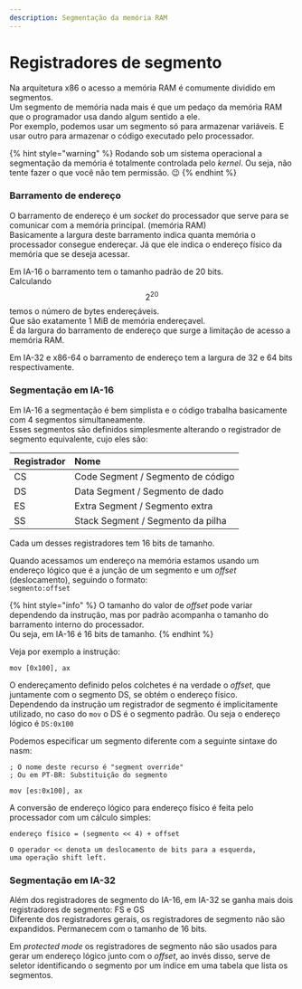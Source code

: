 ```yaml
---
description: Segmentação da memória RAM
---
```


# Registradores de segmento

Na arquitetura x86 o acesso a memória RAM é comumente dividido em segmentos.  
Um segmento de memória nada mais é que um pedaço da memória RAM que o programador usa dando algum sentido a ele.  
Por exemplo, podemos usar um segmento só para armazenar variáveis. E usar outro para armazenar o código executado pelo processador.

{% hint style="warning" %}
Rodando sob um sistema operacional a segmentação da memória é totalmente controlada pelo _kernel_. Ou seja, não tente fazer o que você não tem permissão. 😉 
{% endhint %}

### Barramento de endereço

O barramento de endereço é um _socket_ do processador que serve para se comunicar com a memória principal. \(memória RAM\)  
Basicamente a largura deste barramento indica quanta memória o processador consegue endereçar. Já que ele indica o endereço físico da memória que se deseja acessar.

Em IA-16 o barramento tem o tamanho padrão de 20 bits.  
Calculando  $$2^{20}$$ temos o número de bytes endereçáveis.  
Que são exatamente 1 MiB de memória endereçavel.  
É da largura do barramento de endereço que surge a limitação de acesso a memória RAM.

Em IA-32 e x86-64 o barramento de endereço tem a largura de 32 e 64 bits respectivamente.

### Segmentação em IA-16

Em IA-16 a segmentação é bem simplista e o código trabalha basicamente com 4 segmentos simultaneamente.  
Esses segmentos são definidos simplesmente alterando o registrador de segmento equivalente, cujo eles são:

| Registrador | Nome |
| :--- | :--- |
| CS | Code Segment / Segmento de código |
| DS | Data Segment / Segmento de dado |
| ES | Extra Segment / Segmento extra |
| SS | Stack Segment / Segmento da pilha |

Cada um desses registradores tem 16 bits de tamanho.

Quando acessamos um endereço na memória estamos usando um endereço lógico que é a junção de um segmento e um _offset_ \(deslocamento\), seguindo o formato:  
`segmento:offset`

{% hint style="info" %}
O tamanho do valor de _offset_ pode variar dependendo da instrução, mas por padrão acompanha o tamanho do barramento interno do processador.  
Ou seja, em IA-16 é 16 bits de tamanho.
{% endhint %}

Veja por exemplo a instrução:

```text
mov [0x100], ax
```

O endereçamento definido pelos colchetes é na verdade o _offset_, que juntamente com o segmento DS, se obtém o endereço físico.  
Dependendo da instrução um registrador de segmento é implicitamente utilizado, no caso do `mov` o DS é o segmento padrão. Ou seja o endereço lógico é `DS:0x100`

Podemos especificar um segmento diferente com a seguinte sintaxe do nasm:

```text
; O nome deste recurso é "segment override"
; Ou em PT-BR: Substituição do segmento

mov [es:0x100], ax
```

A conversão de endereço lógico para endereço físico é feita pelo processador com um cálculo simples:

```text
endereço físico = (segmento << 4) + offset

O operador << denota um deslocamento de bits para a esquerda,
uma operação shift left.
```

### Segmentação em IA-32

Além dos registradores de segmento do IA-16, em IA-32 se ganha mais dois registradores de segmento: FS e GS  
Diferente dos registradores gerais, os registradores de segmento não são expandidos. Permanecem com o tamanho de 16 bits.

Em _protected mode_ os registradores de segmento não são usados para gerar um endereço lógico junto com o _offset_, ao invés disso, serve de seletor identificando o segmento por um índice em uma tabela que lista os segmentos.

